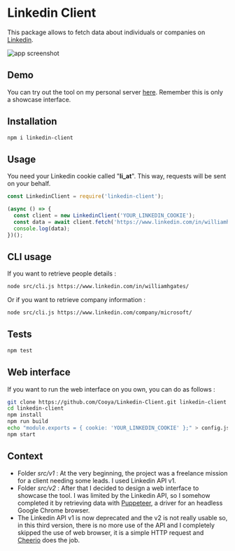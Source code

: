 # Linkedin Client

This package allows to fetch data about individuals or companies on [Linkedin](https://www.linkedin.com).

![app screenshot](https://cooya.fr/images/screenshots/linkedin-company.png)

## Demo

You can try out the tool on my personal server [here](https://linkedin.cooya.fr). Remember this is only a showcase interface.

## Installation

```bash
npm i linkedin-client
```

## Usage

You need your Linkedin cookie called "**li_at**". This way, requests will be sent on your behalf.

```js
const LinkedinClient = require('linkedin-client');

(async () => {
  const client = new LinkedinClient('YOUR_LINKEDIN_COOKIE');
  const data = await client.fetch('https://www.linkedin.com/in/williamhgates/');
  console.log(data);
})();
```

## CLI usage

If you want to retrieve people details :

```bash
node src/cli.js https://www.linkedin.com/in/williamhgates/
```

Or if you want to retrieve company information :

```bash
node src/cli.js https://www.linkedin.com/company/microsoft/
```

## Tests

```bash
npm test
```

## Web interface

If you want to run the web interface on you own, you can do as follows :

```bash
git clone https://github.com/Cooya/Linkedin-Client.git linkedin-client
cd linkedin-client
npm install
npm run build
echo "module.exports = { cookie: 'YOUR_LINKEDIN_COOKIE' };" > config.js
npm start
```

## Context

- Folder _src/v1_ : At the very beginning, the project was a freelance mission for a client needing some leads. I used Linkedin API v1.
- Folder _src/v2_ : After that I decided to design a web interface to showcase the tool. I was limited by the Linkedin API, so I somehow completed it by retrieving data with [Puppeteer](https://github.com/puppeteer/puppeteer), a driver for an headless Google Chrome browser.
- The Linkedin API v1 is now deprecated and the v2 is not really usable so, in this third version, there is no more use of the API and I completely skipped the use of web browser, it is a simple HTTP request and [Cheerio](https://github.com/cheeriojs/cheerio) does the job.
